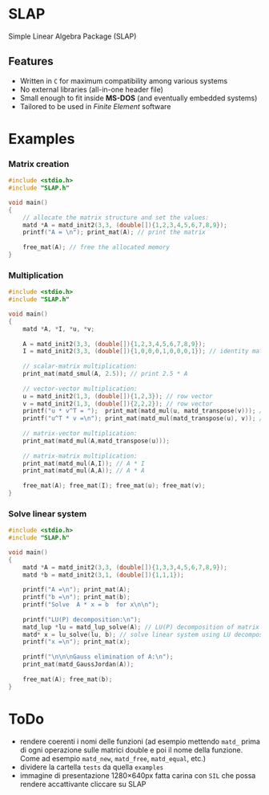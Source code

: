 # SLAP
Simple Linear Algebra Package (SLAP)

## Features
- Written in `C` for maximum compatibility among various systems
- No external libraries (all-in-one header file)
- Small enough to fit inside **MS-DOS** (and eventually embedded systems)
- Tailored to be used in _Finite Element_ software

# Examples

### Matrix creation
```C++
#include <stdio.h>
#include "SLAP.h"

void main()
{
	// allocate the matrix structure and set the values:
	matd *A = matd_init2(3,3, (double[]){1,2,3,4,5,6,7,8,9});
	printf("A = \n"); print_mat(A); // print the matrix
	
	free_mat(A); // free the allocated memory
}
```

### Multiplication
```C++
#include <stdio.h>
#include "SLAP.h"

void main()
{
	matd *A, *I, *u, *v;
	
	A = matd_init2(3,3, (double[]){1,2,3,4,5,6,7,8,9});
	I = matd_init2(3,3, (double[]){1,0,0,0,1,0,0,0,1}); // identity matrix
	
	// scalar-matrix multiplication:
	print_mat(matd_smul(A, 2.5)); // print 2.5 * A
	
	// vector-vector multiplication:
	u = matd_init2(1,3, (double[]){1,2,3}); // row vector
	v = matd_init2(1,3, (double[]){2,2,2}); // row vector
	printf("u * v^T = ");  print_mat(matd_mul(u, matd_transpose(v))); // scalar product
	printf("u^T * v =\n"); print_mat(matd_mul(matd_transpose(u), v)); // tensor product
	
	// matrix-vector multiplication:
	print_mat(matd_mul(A,matd_transpose(u)));
	
	// matrix-matrix multiplication:
	print_mat(matd_mul(A,I)); // A * I
	print_mat(matd_mul(A,A)); // A * A
	
	free_mat(A); free_mat(I); free_mat(u); free_mat(v);
}
```

### Solve linear system
```C++
#include <stdio.h>
#include "SLAP.h"

void main()
{
	matd *A = matd_init2(3,3, (double[]){1,3,3,4,5,6,7,8,9});
	matd *b = matd_init2(3,1, (double[]){1,1,1});
	
	printf("A =\n"); print_mat(A);
	printf("b =\n"); print_mat(b);
	printf("Solve  A * x = b  for x\n\n");
	
	printf("LU(P) decomposition:\n");
	matd_lup *lu = matd_lup_solve(A); // LU(P) decomposition of matrix A
	matd* x = lu_solve(lu, b); // solve linear system using LU decomposition
	printf("x =\n"); print_mat(x);
	
	printf("\n\n\nGauss elimination of A:\n");
	print_mat(matd_GaussJordan(A));
  
	free_mat(A); free_mat(b);
}
```



# ToDo
- rendere coerenti i nomi delle funzioni (ad esempio mettendo `matd_` prima di ogni operazione sulle matrici double e poi il nome della funzione. Come ad esempio `matd_new`, `matd_free`, `matd_equal`, etc.)
- dividere la cartella `tests` da quella `examples`
- immagine di presentazione 1280×640px fatta carina con `SIL` che possa rendere accattivante cliccare su SLAP
